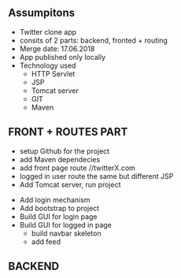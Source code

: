 ## Assumpitons
  - Twitter clone app
  - consits of 2 parts: backend, fronted + routing
  - Merge date: 17.06.2018
  - App published only locally
  - Technology used
    - HTTP Servlet
    - JSP
    - Tomcat server
    - GIT
    - Maven

## FRONT + ROUTES PART
  + setup Github for the project
  + add Maven dependecies
  + add front page route //twitterX.com
  + logged in user route the same but different JSP
  + Add Tomcat server, run project
  - Add login mechanism
  - Add bootstrap to project
  - Build GUI for login page
  - Build GUI for logged in page
    - build navbar skeleton
    - add feed

## BACKEND